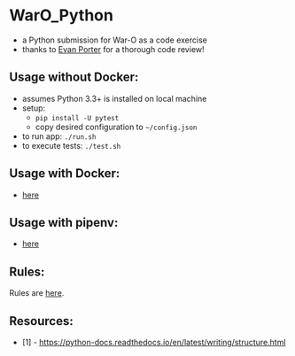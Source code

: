 
WarO_Python
=========

* a Python submission for War-O as a code exercise
* thanks to [Evan Porter](https://github.com/evanepio) for a thorough code review!

Usage without Docker:
---------

* assumes Python 3.3+ is installed on local machine
* setup:
    - `pip install -U pytest`
    - copy desired configuration to `~/config.json`
* to run app: `./run.sh`
* to execute tests: `./test.sh`

Usage with Docker:
---------

* [here](README.docker.md)

Usage with pipenv:
---------

* [here](README.pipenv.md)

Rules:
---------

Rules are [here](Rules.md).

Resources:
---------

* [1] - https://python-docs.readthedocs.io/en/latest/writing/structure.html
